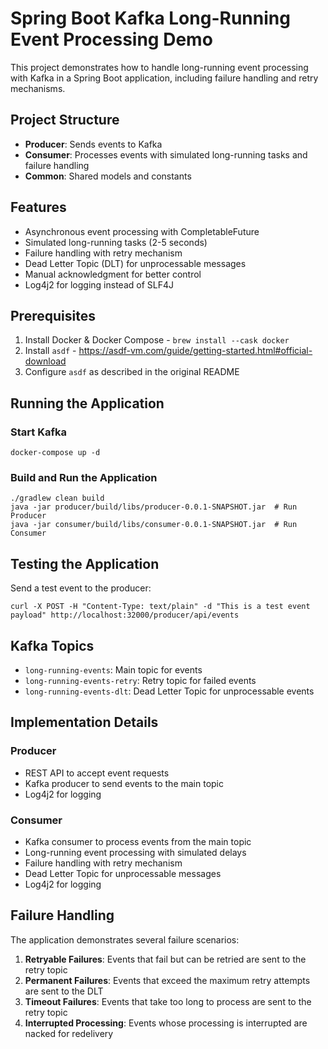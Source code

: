 # Spring Boot Kafka Long-Running Event Processing Demo

This project demonstrates how to handle long-running event processing with Kafka in a Spring Boot application, including failure handling and retry mechanisms.

## Project Structure

- **Producer**: Sends events to Kafka
- **Consumer**: Processes events with simulated long-running tasks and failure handling
- **Common**: Shared models and constants

## Features

- Asynchronous event processing with CompletableFuture
- Simulated long-running tasks (2-5 seconds)
- Failure handling with retry mechanism
- Dead Letter Topic (DLT) for unprocessable messages
- Manual acknowledgment for better control
- Log4j2 for logging instead of SLF4J

## Prerequisites

1. Install Docker & Docker Compose - `brew install --cask docker`
2. Install `asdf` - https://asdf-vm.com/guide/getting-started.html#official-download
3. Configure `asdf` as described in the original README

## Running the Application

### Start Kafka

```shell
docker-compose up -d
```

### Build and Run the Application

```shell
./gradlew clean build
java -jar producer/build/libs/producer-0.0.1-SNAPSHOT.jar  # Run Producer
java -jar consumer/build/libs/consumer-0.0.1-SNAPSHOT.jar  # Run Consumer
```

## Testing the Application

Send a test event to the producer:

```shell
curl -X POST -H "Content-Type: text/plain" -d "This is a test event payload" http://localhost:32000/producer/api/events
```

## Kafka Topics

- `long-running-events`: Main topic for events
- `long-running-events-retry`: Retry topic for failed events
- `long-running-events-dlt`: Dead Letter Topic for unprocessable events

## Implementation Details

### Producer

- REST API to accept event requests
- Kafka producer to send events to the main topic
- Log4j2 for logging

### Consumer

- Kafka consumer to process events from the main topic
- Long-running event processing with simulated delays
- Failure handling with retry mechanism
- Dead Letter Topic for unprocessable messages
- Log4j2 for logging

## Failure Handling

The application demonstrates several failure scenarios:

1. **Retryable Failures**: Events that fail but can be retried are sent to the retry topic
2. **Permanent Failures**: Events that exceed the maximum retry attempts are sent to the DLT
3. **Timeout Failures**: Events that take too long to process are sent to the retry topic
4. **Interrupted Processing**: Events whose processing is interrupted are nacked for redelivery